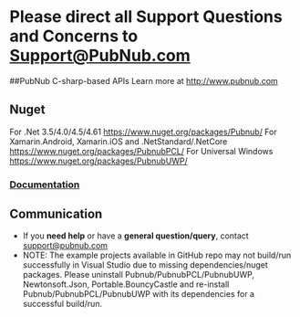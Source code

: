 # Please direct all Support Questions and Concerns to Support@PubNub.com

##PubNub C-sharp-based APIs
Learn more at http://www.pubnub.com

## Nuget
For .Net 3.5/4.0/4.5/4.61 https://www.nuget.org/packages/Pubnub/
For Xamarin.Android, Xamarin.iOS and .NetStandard/.NetCore https://www.nuget.org/packages/PubnubPCL/ 
For Universal Windows https://www.nuget.org/packages/PubnubUWP/

### [Documentation](https://www.pubnub.com/docs/c-sharp-dot-net-c-sharp/pubnub-c-sharp-sdk)

## Communication

- If you **need help** or have a **general question/query**, contact <support@pubnub.com>
- NOTE: The example projects available in GitHub repo may not build/run successfully in Visual Studio due to missing dependencies/nuget packages. Please uninstall Pubnub/PubnubPCL/PubnubUWP, Newtonsoft.Json, Portable.BouncyCastle and re-install Pubnub/PubnubPCL/PubnubUWP with its dependencies for a successful build/run.


